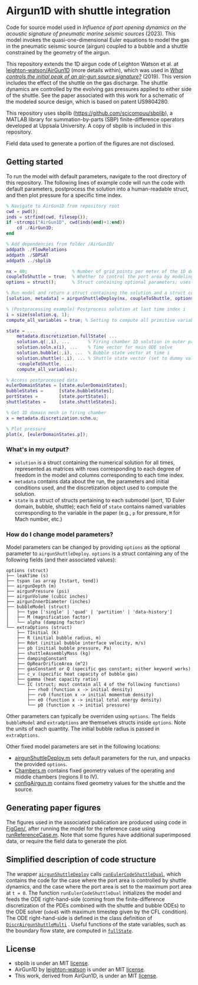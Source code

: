 # Airgun1D with shuttle integration
Code for source model used in *Influence of port opening dynamics on the acoustic signature of pneumatic marine seismic sources* (2023). This model invokes the quasi-one-dimensional Euler equations to model the gas in the pneumatic seismic source (airgun) coupled to a bubble and a shuttle constrained by the geometry of the airgun.

This repository extends the 1D airgun code of Leighton Watson et al. at [leighton-watson/AirGun1D](https://github.com/leighton-watson/AirGun1D) (more details within), which was used in [*What controls the initial peak of an air-gun source signature?*](https://library.seg.org/doi/full/10.1190/geo2018-0298.1) (2019). This version includes the effect of the shuttle on the gas discharge. The shuttle dynamics are controlled by the evolving gas pressures applied to either side of the shuttle. See the paper associated with this work for a schematic of the modeled source design, which is based on patent US9804280.

This repository uses sbplib (https://github.com/scicompuu/sbplib), a MATLAB library for summation-by-parts (SBP) finite-difference operators developed at Uppsala University. A copy of sbplib is included in this repository.

Field data used to generate a portion of the figures are not disclosed.

## Getting started

To run the model with default parameters, navigate to the root directory of this repository. The following lines of example code will run the code with default parameters, postprocess the solution into a human-readable struct, and then plot pressure for a specific time index.

```matlab
% Navigate to AirGun1D from repository root
cwd = pwd();
inds = strfind(cwd, filesep());
if ~strcmpi("AirGun1D", cwd(inds(end)+1:end))
    cd ./AirGun1D;
end

% Add dependencies from folder /AirGun1D/
addpath ./FlowRelations
addpath ./SBPSAT
addpath ../sbplib

nx = 40;                 % Number of grid points per meter of the 1D domain of the firing chamber
coupleToShuttle = true;  % Whether to control the port area by modeling the shuttle dynamics (true/false)
options = struct();      % Struct containing optional parameters; uses only default parameters when empty

% Run model and return a struct containing the solution and a struct containing the parameters used in the run
[solution, metadata] = airgunShuttleDeploy(nx, coupleToShuttle, options);

% (Postprocessing example) Postprocess solution at last time index i
i = size(solution.q, 1);
compute_all_variables = true; % Setting to compute all primitive variables in the 1D firing chamber

state = ...
    metadata.discretization.fullState( ...
    solution.q(:,i), ...       % Firing chamber 1D solution in outer product ordering, at time i
    solution.soln.x(i), ...    % Time vector for main ODE solve
    solution.bubble(:,i), ...  % Bubble state vector at time i
    solution.shuttle(:,i), ... % Shuttle state vector (set to dummy value [] if coupleToShuttle==false)
    ~coupleToShuttle, ...
    compute_all_variables);

% Access postprocessed data
eulerDomainStates = [state.eulerDomainStates];
bubbleStates =      [state.bubbleStates];
portStates =        [state.portStates];
shuttleStates =     [state.shuttleStates];

% Get 1D domain mesh in firing chamber
x = metadata.discretization.schm.u;

% Plot pressure
plot(x, [eulerDomainStates.p]);
```

### What's in my output?

* `solution` is a struct containing the numerical solution for all times, represented as matrices with rows corresponding to each degree of freedom in the model and columns corresponding to each time index.
* `metadata` contains data about the run, the parameters and initial conditions used, and the discretization object used to compute the solution.
* `state` is a struct of structs pertaining to each submodel (port, 1D Euler domain, bubble, shuttle); each field of `state` contains named variables corresponding to the variable in the paper (e.g., `p` for pressure, `M` for Mach number, etc.)

### How do I change model parameters?

Model parameters can be changed by providing `options` as the optional parameter to `airgunShuttleDeploy`. `options` is a struct containing any of the following fields (and their associated values):
```
options (struct)
├── leakTime (s)
├── tspan (as array [tstart, tend])
├── airgunDepth (m)
├── airgunPressure (psi)
├── airgunVolume (cubic inches)
├── airgunInnerDiameter (inches)
├── bubbleModel (struct)
│   ├── type ['single' | 'quad' | 'partition' | 'data-history']
│   ├── M (magnification factor)
│   └── alpha (damping factor)
└── extraOptions (struct)
    ├── TInitial (K)
    ├── R (initial bubble radius, m)
    ├── Rdot (initial bubble interface velocity, m/s)
    ├── pb (initial bubble pressure, Pa)
    ├── shuttleAssemblyMass (kg)
    ├── dampingConstant
    ├── OpRearOrificeArea (m^2)
    ├── gasConstant or Q (specific gas constant; either keyword works)
    ├── c_v (specific heat capacity of bubble gas)
    ├── gamma (heat capacity ratio)
    └── IC (struct; must contain all 4 of the following functions)
        ├── rho0 (function x -> initial density)
        ├── rv0 (function x -> initial momentum density)
        ├── e0 (function x -> initial total energy density)
        └── p0 (function x -> initial pressure)
```
Other parameters can typically be overriden using `options`. The fields `bubbleModel` and `extraOptions` are themselves structs inside `options`. Note the units of each quantity. The initial bubble radius is passed in `extraOptions`.

Other fixed model parameters are set in the following locations:
* [airgunShuttleDeploy.m](/AirGun1D/airgunShuttleDeploy.m) sets default parameters for the run, and unpacks the provided `options`.
* [Chambers.m](/AirGun1D/Chambers.m) contains fixed geometry values of the operating and middle chambers (regions II to IV).
* [configAirgun.m](/AirGun1D/SBPSAT/configAirgun.m) contains fixed geometry values for the shuttle and the source.

## Generating paper figures

The figures used in the associated publication are produced using code in [FigGen/](/AirGun1D/FigGen/), after running the model for the reference case using [runReferenceCase.m](/AirGun1D/Postprocess/runReferenceCase.m). Note that some figures have additional superimposed data, or require the field data to generate the plot.

## Simplified description of code structure

The wrapper [`airgunShuttleDeploy`](/AirGun1D/airgunShuttleDeploy.m
) calls [`runEulerCodeShuttleDual`](/AirGun1D/SBPSAT/runEulerCodeShuttleDual.m), which contains the code for the case where the port area is controlled by shuttle dynamics, and the case where the port area is set to the maximum port area at `t = 0`. The function `runEulerCodeShuttleDual` initializes the model and feeds the ODE right-hand-side (coming from the finite-difference discretization of the PDEs combined with the shuttle and bubble ODEs) to the ODE solver (`ode45` with maximum timestep given by the CFL condition). The ODE right-hand-side is defined in the class definition of [`DiscrAirgunShuttleMulti`](AirGun1D/SBPSAT/@DiscrAirgunShuttleMulti/DiscrAirgunShuttleMulti.m) . Useful functions of the state variables, such as the boundary flow state, are computed in [`fullState`](AirGun1D/SBPSAT/@DiscrAirgunShuttleMulti/fullState.m).

## License
* sbplib is under an MIT [license](/sbplib/LICENSE.txt).
* AirGun1D by [leighton-watson](https://github.com/leighton-watson/AirGun1D) is under an MIT [license](AirGun1D/license_AirGun1D.txt).
* This work, derived from AirGun1D, is under an MIT [license](AirGun1D/license_Airgun1DShuttle.txt).
